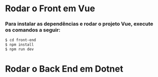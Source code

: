 # Rodar o Front em Vue

### Para instalar as dependências e rodar o projeto Vue, execute os comandos a seguir:

```sh
$ cd front-end
$ npm install
$ npm run dev
```

# Rodar o Back End em Dotnet 